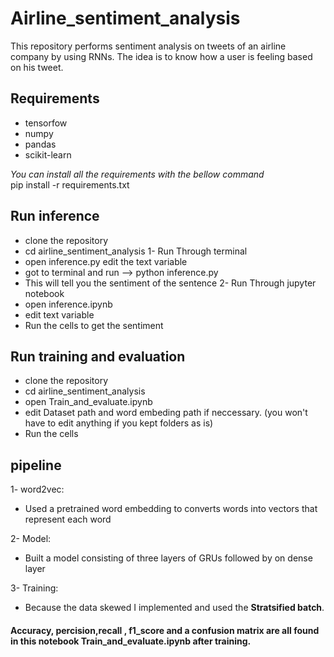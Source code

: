 # Airline_sentiment_analysis
This repository performs sentiment analysis on tweets of an airline company by using RNNs. The idea is to know how a user is feeling based 
on his tweet. 

## Requirements 
* tensorfow
* numpy
* pandas
* scikit-learn

*You can install all the requirements with the bellow command*   
pip install -r requirements.txt


## Run inference
* clone the repository
* cd airline_sentiment_analysis
1- Run Through terminal
* open inference.py edit the text variable
* got to terminal and run --> python inference.py
* This will tell you the sentiment of the sentence
2- Run Through jupyter notebook
* open inference.ipynb 
* edit text variable
* Run the cells to get the sentiment 

## Run training and evaluation
* clone the repository
* cd airline_sentiment_analysis
* open Train_and_evaluate.ipynb
* edit Dataset path and word embeding path if neccessary. (you won't have to edit anything if you kept folders as is)
* Run the cells 

## pipeline
1- word2vec:
* Used a pretrained word embedding to converts words into vectors that represent each word   

2- Model:
* Built a model consisting of three layers of GRUs followed by on dense layer   

3- Training:
* Because the data skewed I implemented and used the **Stratsified batch**.

#### Accuracy, percision,recall , f1_score and a confusion matrix are all found in this notebook Train_and_evaluate.ipynb after training.
